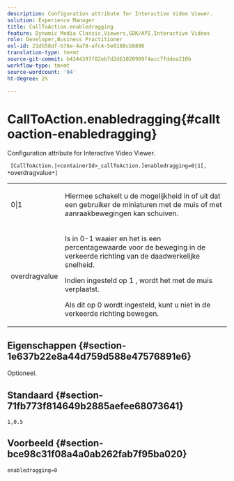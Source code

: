 ```yaml
---
description: Configuration attribute for Interactive Video Viewer.
solution: Experience Manager
title: CallToAction.enabledragging
feature: Dynamic Media Classic,Viewers,SDK/API,Interactive Videos
role: Developer,Business Practitioner
exl-id: 21db58df-b76e-4a78-afc4-5e0188cb8896
translation-type: tm+mt
source-git-commit: b4344397f82eb7d2d61020909f4acc7fddea210b
workflow-type: tm+mt
source-wordcount: '94'
ht-degree: 2%

---
```


# CallToAction.enabledragging{#calltoaction-enabledragging}

Configuration attribute for Interactive Video Viewer.

` [CallToAction.|<containerId>_callToAction.]enabledragging=0|1[, *`overdragvalue`*]`

<table id="table_441553CD34C94A58A9D7CBF772DEDDB6"> 
 <tbody> 
  <tr> 
   <td colname="col1"> <p> <span class="codeph"> 0|1  </span> </p> </td> 
   <td colname="col2"> <p> Hiermee schakelt u de mogelijkheid in of uit dat een gebruiker de miniaturen met de muis of met aanraakbewegingen kan schuiven. </p> </td> 
  </tr> 
  <tr> 
   <td colname="col1"> <p> <span class="codeph"> <span class="varname"> overdragvalue  </span> </span> </p> </td> 
   <td colname="col2"> <p> Is in <span class="codeph"> 0-1 </span> waaier en het is een percentagewaarde voor de beweging in de verkeerde richting van de daadwerkelijke snelheid. </p> <p>Indien ingesteld op <span class="codeph"> 1 </span>, wordt het met de muis verplaatst. </p> <p>Als dit op <span class="codeph"> 0 </span> wordt ingesteld, kunt u niet in de verkeerde richting bewegen. </p> </td> 
  </tr> 
 </tbody> 
</table>

## Eigenschappen {#section-1e637b22e8a44d759d588e47576891e6}

Optioneel.

## Standaard {#section-71fb773f814649b2885aefee68073641}

`1,0.5`

## Voorbeeld {#section-bce98c31f08a4a0ab262fab7f95ba020}

```
enabledragging=0
```
